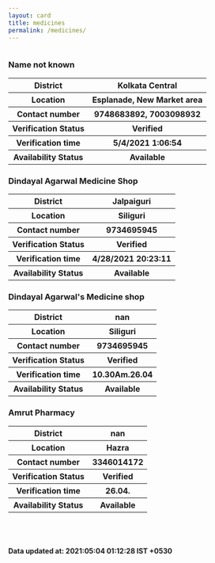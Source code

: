 ```yaml
---
layout: card
title: medicines
permalink: /medicines/
---
```

<div class="row">
	<div class="column">
<div class="card">
<h3>Name not known </h3>

<div class="info"><table>
<tr><th>District</th><th>Kolkata Central</th></tr>
<tr><th>Location</th><th>Esplanade, New Market area</th></tr>
<tr><th>Contact number </th><th>9748683892, 7003098932</th></tr>
<tr><th>Verification  Status</th><th>Verified</th></tr>
<tr><th>Verification time</th><th>5/4/2021 1:06:54</th></tr>
<tr><th>Availability Status</th><th>Available</th></tr>
</table></div></div>
<div class="card">
<h3>Dindayal Agarwal Medicine Shop</h3>

<div class="info"><table>
<tr><th>District</th><th>Jalpaiguri</th></tr>
<tr><th>Location</th><th>Siliguri</th></tr>
<tr><th>Contact number </th><th>9734695945</th></tr>
<tr><th>Verification  Status</th><th>Verified</th></tr>
<tr><th>Verification time</th><th>4/28/2021 20:23:11</th></tr>
<tr><th>Availability Status</th><th>Available</th></tr>
</table></div></div>
<div class="card">
<h3>Dindayal Agarwal's Medicine shop</h3>

<div class="info"><table>
<tr><th>District</th><th>nan</th></tr>
<tr><th>Location</th><th>Siliguri</th></tr>
<tr><th>Contact number </th><th>9734695945</th></tr>
<tr><th>Verification  Status</th><th>Verified</th></tr>
<tr><th>Verification time</th><th>10.30Am.26.04</th></tr>
<tr><th>Availability Status</th><th>Available</th></tr>
</table></div></div>
<div class="card">
<h3>Amrut Pharmacy</h3>

<div class="info"><table>
<tr><th>District</th><th>nan</th></tr>
<tr><th>Location</th><th>Hazra</th></tr>
<tr><th>Contact number </th><th>3346014172</th></tr>
<tr><th>Verification  Status</th><th>Verified</th></tr>
<tr><th>Verification time</th><th>26.04. </th></tr>
<tr><th>Availability Status</th><th>Available</th></tr>
</table></div></div>
</div>
</div> <br><br>
<h4> Data updated at: 2021:05:04 01:12:28 IST +0530 </h4>